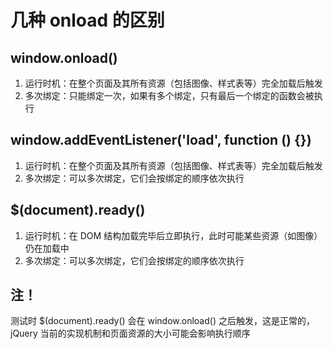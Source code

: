# 几种 onload 的区别

## window.onload()

1. 运行时机：在整个页面及其所有资源（包括图像、样式表等）完全加载后触发
2. 多次绑定：只能绑定一次，如果有多个绑定，只有最后一个绑定的函数会被执行

## window.addEventListener('load', function () {})

1. 运行时机：在整个页面及其所有资源（包括图像、样式表等）完全加载后触发
2. 多次绑定：可以多次绑定，它们会按绑定的顺序依次执行

## $(document).ready() 

1. 运行时机：在 DOM 结构加载完毕后立即执行，此时可能某些资源（如图像）仍在加载中
2. 多次绑定：可以多次绑定，它们会按绑定的顺序依次执行

## 注！

测试时 $(document).ready() 会在 window.onload() 之后触发，这是正常的，jQuery 当前的实现机制和页面资源的大小可能会影响执行顺序
